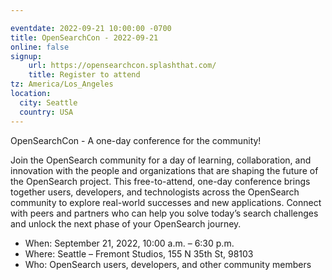 ```yaml
---

eventdate: 2022-09-21 10:00:00 -0700
title: OpenSearchCon - 2022-09-21
online: false
signup:
    url: https://opensearchcon.splashthat.com/
    title: Register to attend
tz: America/Los_Angeles
location:
  city: Seattle
  country: USA
---
```


OpenSearchCon - A one-day conference for the community!

Join the OpenSearch community for a day of learning, collaboration, and innovation with the people and organizations that are shaping the future of the OpenSearch project. This free-to-attend, one-day conference brings together users, developers, and technologists across the OpenSearch community to explore real-world successes and new applications. Connect with peers and partners who can help you solve today’s search challenges and unlock the next phase of your OpenSearch journey.

- When: September 21, 2022, 10:00 a.m. – 6:30 p.m.
- Where: Seattle – Fremont Studios, 155 N 35th St, 98103
- Who: OpenSearch users, developers, and other community members

